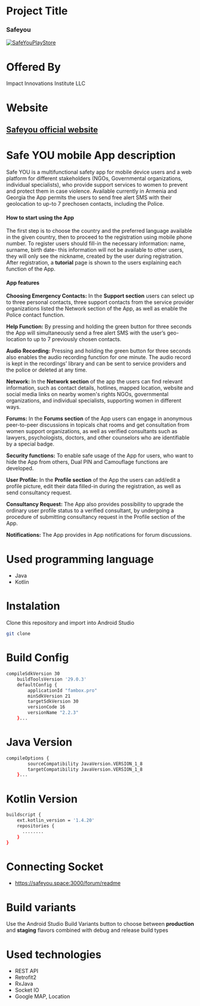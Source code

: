 # Project Title
### Safeyou
[![SafeYouPlayStore](https://play-lh.googleusercontent.com/AnIs0TtPU4CpZ9u7wn7WrGTFUcdtOekBZ2DZes5cB0Ie5fcTx-mq25x99vfIasgZZKg=s360-rw)](https://play.google.com/store/apps/details?id=fambox.pro)

# Offered By
Impact Innovations Institute LLC
# Website
## [Safeyou official website](https://safeyou.space/)
# Safe YOU mobile App description
Safe YOU is a multifunctional safety app for mobile device users and a web platform for different stakeholders (NGOs, Governmental organizations, individual specialists), who provide support services to women to prevent and protect them in case violence. Available currently in Armenia and Georgia the App permits the users to send free alert SMS with their geolocation to up-to 7 prechosen contacts, including the Police.

#### How to start using the App

The first step is to choose the country and the preferred language available in the given country, then to proceed to the registration using mobile phone number.
To register users should fill-in the necessary information: name, surname, birth date- this information will not be available to other users, they will only see the nickname, created by the user during registration.
After registration, a **tutorial** page is shown to the users explaining each function of the App.

#### App features
**Choosing Emergency Contacts:** In the **Support section** users can select up to three personal contacts, three support contacts from the service provider organizations listed the Network section of the App, as well as enable the Police contact function.

**Help Function:** By pressing and holding the green button for three seconds the App will simultaneously send a free alert SMS with the user’s geo-location to up to 7 previously chosen contacts.

**Audio Recording:** Pressing and holding the green button for three seconds also enables the audio recording function for one minute. The audio record is kept in the recordings’ library and can be sent to service providers and the police or deleted at any time.

**Network:** In the **Network section** of the app the users can find relevant information, such as contact details, hotlines, mapped location, website and social media links on nearby women's rights NGOs, governmental organizations, and individual specialists, supporting women in different ways. 

**Forums:** In the **Forums section** of the App users can engage in anonymous peer-to-peer discussions in topicals chat rooms and get consultation from women support organizations, as well as verified consultants such as lawyers, psychologists, doctors, and other counselors who are identifiable by a special badge. 

**Security functions:** To enable safe usage of the App for users, who want to hide the App from others, Dual PIN and Camouflage functions are developed.

**User Profile:** In the **Profile section** of the App the users can add/edit a profile picture, edit their data filled-in during the registration, as well as send consultancy request. 

**Consultancy Request:** The App also provides possibility to upgrade the ordinary user profile status to a verified consultant, by undergoing a procedure of submitting consultancy request in the Profile section of the App.

**Notifications:** The App provides in App notifications for forum discussions.



# Used programming language
+ Java
+ Kotlin

# Instalation
Clone this repository and import into Android Studio
```bash
git clone 
```
# Build Config
```bash
compileSdkVersion 30
    buildToolsVersion '29.0.3'
    defaultConfig {
        applicationId "fambox.pro"
        minSdkVersion 21
        targetSdkVersion 30
        versionCode 16
        versionName "2.2.3"
    }...
```
# Java Version
```bash
compileOptions {
        sourceCompatibility JavaVersion.VERSION_1_8
        targetCompatibility JavaVersion.VERSION_1_8
    }...
```
# Kotlin Version
```bash
buildscript {
    ext.kotlin_version = '1.4.20'
    repositories {
      ........
    }
}
```
# Connecting Socket 
+ https://safeyou.space:3000/forum/readme

# Build variants
Use the Android Studio Build Variants button to choose between **production** and **staging** flavors combined with debug and release build types

# Used technologies
+ REST API
+ Retrofit2 
+ RxJava
+ Socket IO
+ Google MAP, Location

